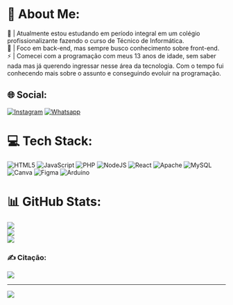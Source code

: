 # 💫 About Me:
💬 | Atualmente estou estudando em período integral em um colégio profissionalizante fazendo o curso de Técnico de Informática.<br>🤝 | Foco em back-end, mas sempre busco conhecimento sobre front-end.<br>⚡ | Comecei com a programação com meus 13 anos de idade, sem saber nada mas já querendo ingressar nesse área da tecnologia. Com o tempo fui conhecendo mais sobre o assunto e conseguindo evoluir na programação.


## 🌐 Social:
[![Instagram](https://img.shields.io/badge/Instagram-%23E4405F.svg?logo=Instagram&logoColor=white)](https://instagram.com/jhon.vicc)
[![Whatsapp](https://img.shields.io/badge/WhatsApp-25D366?style=for-the-badge&logo=whatsapp&logoColor=white)](https://wa.me/+5585992333822)


# 💻 Tech Stack:
![HTML5](https://img.shields.io/badge/html5-%23E34F26.svg?style=for-the-badge&logo=html5&logoColor=white) ![JavaScript](https://img.shields.io/badge/javascript-%23323330.svg?style=for-the-badge&logo=javascript&logoColor=%23F7DF1E) ![PHP](https://img.shields.io/badge/php-%23777BB4.svg?style=for-the-badge&logo=php&logoColor=white) ![NodeJS](https://img.shields.io/badge/node.js-6DA55F?style=for-the-badge&logo=node.js&logoColor=white) ![React](https://img.shields.io/badge/react-%2320232a.svg?style=for-the-badge&logo=react&logoColor=%2361DAFB) ![Apache](https://img.shields.io/badge/apache-%23D42029.svg?style=for-the-badge&logo=apache&logoColor=white) ![MySQL](https://img.shields.io/badge/mysql-%2300f.svg?style=for-the-badge&logo=mysql&logoColor=white) ![Canva](https://img.shields.io/badge/Canva-%2300C4CC.svg?style=for-the-badge&logo=Canva&logoColor=white) 	![Figma](https://img.shields.io/badge/figma-%23F24E1E.svg?style=for-the-badge&logo=figma&logoColor=white) ![Arduino](https://img.shields.io/badge/-Arduino-00979D?style=for-the-badge&logo=Arduino&logoColor=white)
# 📊 GitHub Stats:
![](https://github-readme-stats.vercel.app/api?username=jhonvicc&theme=omni&hide_border=false&include_all_commits=false&count_private=false)<br/>
![](https://github-readme-streak-stats.herokuapp.com/?user=jhonvicc&theme=omni&hide_border=false)<br/>
![](https://github-readme-stats.vercel.app/api/top-langs/?username=jhonvicc&theme=omni&hide_border=false&include_all_commits=false&count_private=false&layout=compact)

### ✍️ Citação:
![](https://quotes-github-readme.vercel.app/api?type=horizontal&theme=radical)

---
[![](https://visitcount.itsvg.in/api?id=jhonvicc&icon=5&color=6)](https://visitcount.itsvg.in)

<!-- Proudly created with GPRM ( https://gprm.itsvg.in ) -->
